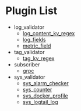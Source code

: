 # Plugin List

- log_validator
  - [log_content_kv_regex](log_validator/log_content_kv_regex.md)
  - [log_fields](log_validator/log_fields.md)
  - [metric_field](log_validator/metric_field.md)
- tag_validator
  - [tag_kv_regex](tag_validator/tag_kv_regex.md)
- subscriber
  - [grpc](subscriber/grpc.md)
- sys_validator
  - [sys_alarm_checker](sys_validator/sys_alarm_checker.md)
  - [sys_counter](sys_validator/sys_counter.md)
  - [sys_docker_profile](sys_validator/sys_docker_profile.md)
  - [sys_logtail_log](sys_validator/sys_logtail_log.md)
